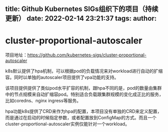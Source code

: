 title: Github Kubernetes SIGs组织下的项目（持续更新）
date: 2022-02-14 23:21:37
tags:
author:
---
# cluster-proportional-autoscaler

项目地址：https://github.com/kubernetes-sigs/cluster-proportional-autoscaler

k8s默认提供了hpa机制，可以根据pod的负载情况来对workload进行自动的扩缩容。同时以单独的autoscaler项目提供了vpa功能的支持。

该项目提供提供了类似pod水平扩容的机制，跟hpa不同的是，pod的数量由集群中的节点规模来自动扩缩容pod。特别适合负载跟集群规模的变化成正比的服务，比如coredns、nginx ingress等服务。

hpa功能k8s提供了CRD来作为hpa的配置，本项目没有单独的CRD来定义配置，而是通过在启动的时候指定参数，或者配置放到ConfigMap的方式。而且一个cluster-proportional-autoscaler实例仅能针对一个workload。
